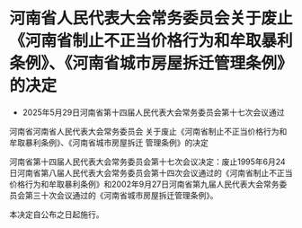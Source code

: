 # 河南省人民代表大会常务委员会关于废止《河南省制止不正当价格行为和牟取暴利条例》、《河南省城市房屋拆迁管理条例》的决定

- 2025年5月29日河南省第十四届人民代表大会常务委员会第十七次会议通过

<!-- INFO END -->

河南省河南省人民代表大会常务委员会 关于废止《河南省制止不正当价格行为和 牟取暴利条例》、《河南省城市房屋拆迁 管理条例》的决定

河南省第十四届人民代表大会常务委员会第十七次会议决定：废止1995年6月24日河南省第八届人民代表大会常务委员会第十四次会议通过的《河南省制止不正当价格行为和牟取暴利条例》和2002年9月27日河南省第九届人民代表大会常务委员会第三十次会议通过的《河南省城市房屋拆迁管理条例》。

本决定自公布之日起施行。
